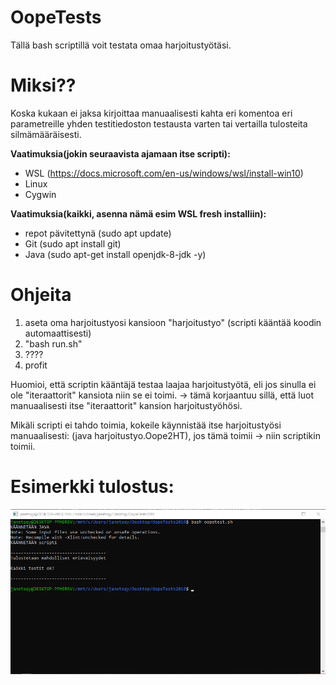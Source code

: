 # OopeTests
Tällä bash scriptillä voit testata omaa harjoitustyötäsi.

# Miksi??
Koska kukaan ei jaksa kirjoittaa manuaalisesti kahta eri komentoa eri parametreille yhden testitiedoston testausta varten tai vertailla tulosteita silmämääräisesti.

**Vaatimuksia(jokin seuraavista ajamaan itse scripti):**
* WSL (https://docs.microsoft.com/en-us/windows/wsl/install-win10)
* Linux
* Cygwin

**Vaatimuksia(kaikki, asenna nämä esim WSL fresh installiin):**
* repot pävitettynä (sudo apt update)
* Git (sudo apt install git)
* Java (sudo apt-get install openjdk-8-jdk -y)
# Ohjeita
1. aseta oma harjoitustyosi kansioon "harjoitustyo" (scripti kääntää koodin automaattisesti)
2. "bash run.sh"
3. ????
4. profit 

Huomioi, että scriptin kääntäjä testaa laajaa harjoitustyötä, eli jos sinulla ei ole "iteraattorit" kansiota niin se ei toimi.
-> tämä korjaantuu sillä, että luot manuaalisesti itse "iteraattorit" kansion harjoitustyöhösi.


Mikäli scripti ei tahdo toimia, kokeile käynnistää itse harjoitustyösi manuaalisesti:
(java harjoitustyo.Oope2HT), jos tämä toimii -> niin scriptikin toimii.

# Esimerkki tulostus: 
![](./materiaalia/image.png)
